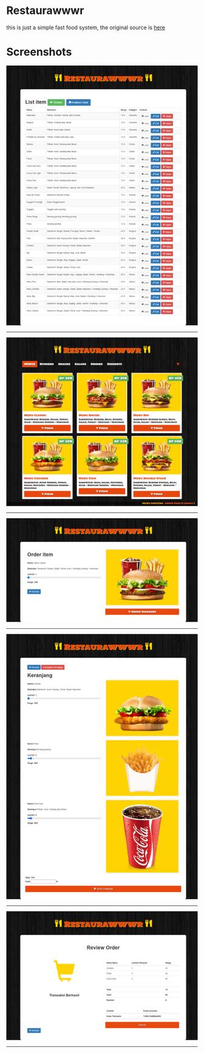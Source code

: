 # **Restaurawwwr**

this is just a simple fast food system, 
the original source is [here](https://github.com/thamoui/burgerCode)




# Screenshots



![](screenshot/shot1.png)

<hr>

![](screenshot/shot2.png)

<hr>

![](screenshot/shot3.png)

<hr>

![](screenshot/shot4.png)

<hr>

![](screenshot/shot5.png)

<hr>
